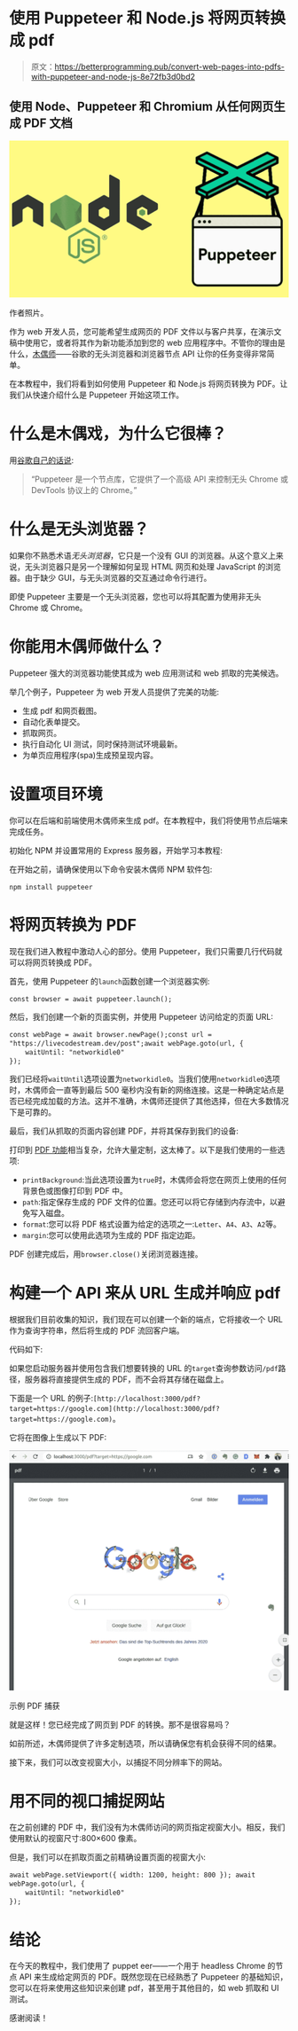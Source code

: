 # 使用 Puppeteer 和 Node.js 将网页转换成 pdf

> 原文：<https://betterprogramming.pub/convert-web-pages-into-pdfs-with-puppeteer-and-node-js-8e72fb3d0bd2>

## 使用 Node、Puppeteer 和 Chromium 从任何网页生成 PDF 文档

![](img/5976e9c11d8187a888cec42dcfb0175b.png)

作者照片。

作为 web 开发人员，您可能希望生成网页的 PDF 文件以与客户共享，在演示文稿中使用它，或者将其作为新功能添加到您的 web 应用程序中。不管你的理由是什么，[木偶师](https://developers.google.com/web/tools/puppeteer)——谷歌的无头浏览器和浏览器节点 API 让你的任务变得非常简单。

在本教程中，我们将看到如何使用 Puppeteer 和 Node.js 将网页转换为 PDF。让我们从快速介绍什么是 Puppeteer 开始这项工作。

# 什么是木偶戏，为什么它很棒？

用[谷歌自己的话说](https://github.com/puppeteer/puppeteer):

> “Puppeteer 是一个节点库，它提供了一个高级 API 来控制无头 Chrome 或 DevTools 协议上的 Chrome。”

# 什么是无头浏览器？

如果你不熟悉术语*无头浏览器*，它只是一个没有 GUI 的浏览器。从这个意义上来说，无头浏览器只是另一个理解如何呈现 HTML 网页和处理 JavaScript 的浏览器。由于缺少 GUI，与无头浏览器的交互通过命令行进行。

即使 Puppeteer 主要是一个无头浏览器，您也可以将其配置为使用非无头 Chrome 或 Chrome。

# 你能用木偶师做什么？

Puppeteer 强大的浏览器功能使其成为 web 应用测试和 web 抓取的完美候选。

举几个例子，Puppeteer 为 web 开发人员提供了完美的功能:

*   生成 pdf 和网页截图。
*   自动化表单提交。
*   抓取网页。
*   执行自动化 UI 测试，同时保持测试环境最新。
*   为单页应用程序(spa)生成预呈现内容。

# 设置项目环境

你可以在后端和前端使用木偶师来生成 pdf。在本教程中，我们将使用节点后端来完成任务。

初始化 NPM 并设置常用的 Express 服务器，开始学习本教程:

在开始之前，请确保使用以下命令安装木偶师 NPM 软件包:

```
npm install puppeteer
```

# 将网页转换为 PDF

现在我们进入教程中激动人心的部分。使用 Puppeteer，我们只需要几行代码就可以将网页转换成 PDF。

首先，使用 Puppeteer 的`launch`函数创建一个浏览器实例:

```
const browser = await puppeteer.launch();
```

然后，我们创建一个新的页面实例，并使用 Puppeteer 访问给定的页面 URL:

```
const webPage = await browser.newPage();const url = "https://livecodestream.dev/post";await webPage.goto(url, {
    waitUntil: "networkidle0"
});
```

我们已经将`waitUntil`选项设置为`networkidle0`。当我们使用`networkidle0`选项时，木偶师会一直等到最后 500 毫秒内没有新的网络连接。这是一种确定站点是否已经完成加载的方法。这并不准确，木偶师还提供了其他选择，但在大多数情况下是可靠的。

最后，我们从抓取的页面内容创建 PDF，并将其保存到我们的设备:

打印到 [PDF 功能](https://github.com/puppeteer/puppeteer/blob/v5.5.0/docs/api.md#pagepdfoptions)相当复杂，允许大量定制，这太棒了。以下是我们使用的一些选项:

*   `printBackground`:当此选项设置为`true`时，木偶师会将您在网页上使用的任何背景色或图像打印到 PDF 中。
*   `path`:指定保存生成的 PDF 文件的位置。您还可以将它存储到内存流中，以避免写入磁盘。
*   `format`:您可以将 PDF 格式设置为给定的选项之一:`Letter`、`A4`、`A3`、`A2`等。
*   `margin`:您可以使用此选项为生成的 PDF 指定边距。

PDF 创建完成后，用`browser.close()`关闭浏览器连接。

# 构建一个 API 来从 URL 生成并响应 pdf

根据我们目前收集的知识，我们现在可以创建一个新的端点，它将接收一个 URL 作为查询字符串，然后将生成的 PDF 流回客户端。

代码如下:

如果您启动服务器并使用包含我们想要转换的 URL 的`target`查询参数访问`/pdf`路径，服务器将直接提供生成的 PDF，而不会将其存储在磁盘上。

下面是一个 URL 的例子:`[http://localhost:3000/pdf?target=https://google.com](http://localhost:3000/pdf?target=https://google.com)`。

它将在图像上生成以下 PDF:

![](img/25196bb7c7830cb84ee01522eac6488b.png)

示例 PDF 捕获

就是这样！您已经完成了网页到 PDF 的转换。那不是很容易吗？

如前所述，木偶师提供了许多定制选项，所以请确保您有机会获得不同的结果。

接下来，我们可以改变视窗大小，以捕捉不同分辨率下的网站。

# 用不同的视口捕捉网站

在之前创建的 PDF 中，我们没有为木偶师访问的网页指定视窗大小。相反，我们使用默认的视窗尺寸:800×600 像素。

但是，我们可以在抓取页面之前精确设置页面的视窗大小:

```
await webPage.setViewport({ width: 1200, height: 800 }); await webPage.goto(url, {
    waitUntil: "networkidle0"
});
```

# 结论

在今天的教程中，我们使用了 puppet eer——一个用于 headless Chrome 的节点 API 来生成给定网页的 PDF。既然您现在已经熟悉了 Puppeteer 的基础知识，您可以在将来使用这些知识来创建 pdf，甚至用于其他目的，如 web 抓取和 UI 测试。

感谢阅读！